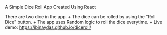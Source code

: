 A Simple Dice Roll App Created Using React

There are two dice in the app.
    + The dice can be rolled by using the "Roll Dice" button.
    + The app uses Random logic to roll the dice everytime.
    + Live demo: https://ibinaydas.github.io/diceroll/